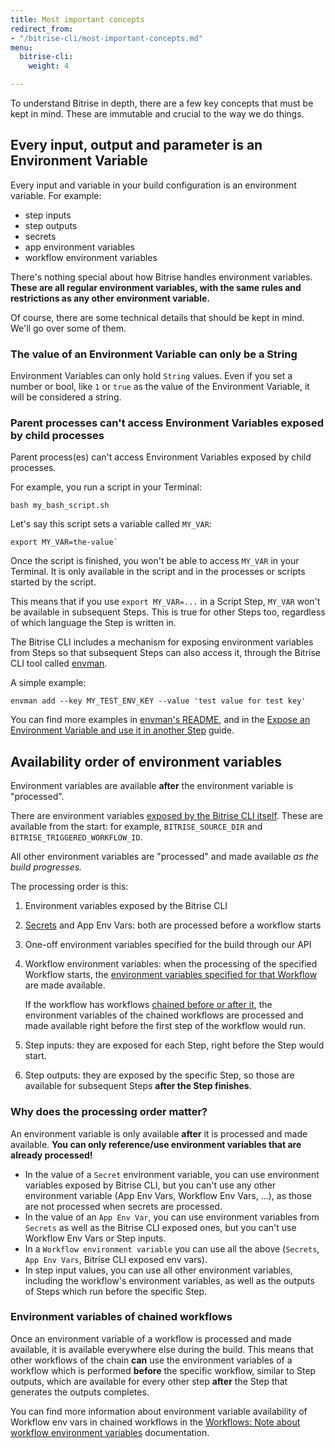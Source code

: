 ```yaml
---
title: Most important concepts
redirect_from:
- "/bitrise-cli/most-important-concepts.md"
menu:
  bitrise-cli:
    weight: 4

---
```

To understand Bitrise in depth, there are a few key concepts that must be kept in mind. These are immutable and crucial to the way we do things.

## Every input, output and parameter is an Environment Variable

Every input and variable in your build configuration is an environment variable. For example:

* step inputs
* step outputs
* secrets
* app environment variables
* workflow environment variables

There's nothing special about how Bitrise handles environment variables. **These are all regular environment variables, with the same rules and restrictions as any other environment variable.**

Of course, there are some technical details that should be kept in mind. We'll go over some of them.

### The value of an Environment Variable can only be a String

Environment Variables can only hold `String` values. Even if you set a number or bool, like `1` or `true` as the value of the Environment Variable, it will be considered a string.

### Parent processes can't access Environment Variables exposed by child processes

Parent process(es) can't access Environment Variables exposed by child processes.

For example, you run a script in your Terminal:

    bash my_bash_script.sh

Let's say this script sets a variable called `MY_VAR`:

    export MY_VAR=the-value`

Once the script is finished, you won't be able to access `MY_VAR` in your Terminal. It is only available in the script and in the processes or scripts started by the script.

This means that if you use `export MY_VAR=...` in a Script Step, `MY_VAR` won't be available in subsequent Steps. This is true for other Steps too, regardless of which language the Step is written in.

The Bitrise CLI includes a mechanism for exposing environment variables from Steps so that subsequent Steps can also access it, through the Bitrise CLI tool called [envman](https://github.com/bitrise-io/envman).

A simple example:

    envman add --key MY_TEST_ENV_KEY --value 'test value for test key'

You can find more examples in [envman's README](https://github.com/bitrise-io/envman), and in the [Expose an Environment Variable and use it in another Step](/tips-and-tricks/expose-environment-variable) guide.

## Availability order of environment variables

Environment variables are available **after** the environment variable is "processed".

There are environment variables [exposed by the Bitrise CLI itself](/faq/available-environment-variables/#exposed-by-the-bitrise-cli). These are available from the start: for example, `BITRISE_SOURCE_DIR` and `BITRISE_TRIGGERED_WORKFLOW_ID`.

All other environment variables are "processed" and made available _as the build progresses._

The processing order is this:

1. Environment variables exposed by the Bitrise CLI
2. [Secrets](/bitrise-cli/secrets/) and App Env Vars: both are processed before a workflow starts
3. One-off environment variables specified for the build through our API
4. Workflow environment variables: when the processing of the specified Workflow starts, the [environment variables specified for that Workflow](/bitrise-cli/workflows/#define-workflow-specific-parameters-environment-variables) are made available.

   If the workflow has workflows [chained before or after it](https://devcenter.bitrise.io/getting-started/getting-started-workflows/#chaining-workflows-together), the environment variables of the chained workflows are processed and made available right before the first step of the workflow would run.
5. Step inputs: they are exposed for each Step, right before the Step would start.
6. Step outputs: they are exposed by the specific Step, so those are available for subsequent Steps **after the Step finishes**.

### Why does the processing order matter?

An environment variable is only available **after** it is processed and made available. **You can only reference/use environment variables that are already processed!**

* In the value of a `Secret` environment variable, you can use environment variables exposed by Bitrise CLI, but you can't use any other environment variable (App Env Vars, Workflow Env Vars, ...), as those are not processed when secrets are processed.
* In the value of an `App Env Var`, you can use environment variables from `Secrets` as well as the Bitrise CLI exposed ones, but you can't use Workflow Env Vars or Step inputs.
* In a `Workflow environment variable` you can use all the above (`Secrets`, `App Env Vars`, Bitrise CLI exposed env vars).
* In step input values, you can use all other environment variables, including the workflow's environment variables, as well as the outputs of Steps which run before the specific Step.

### Environment variables of chained workflows

Once an environment variable of a workflow is processed and made available, it is available everywhere else during the build. This means that other workflows of the chain **can** use the environment variables of a workflow which is performed **before** the specific workflow, similar to Step outputs, which are available for every other step **after** the Step that generates the outputs completes.

You can find more information about environment variable availability of Workflow env vars in chained workflows in the [Workflows: Note about workflow environment variables](/bitrise-cli/workflows/#note-about-workflow-environment-variables) documentation.